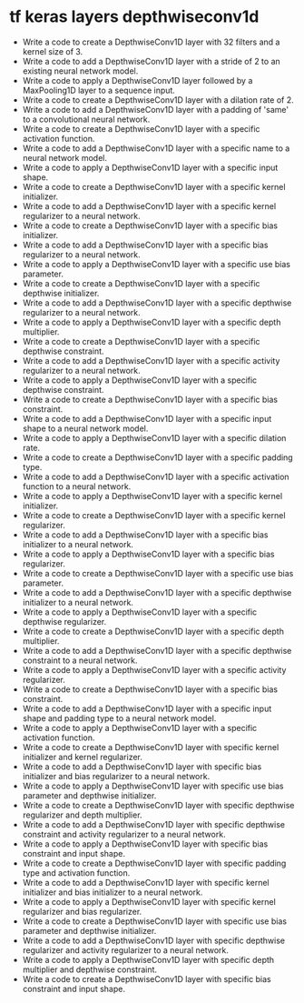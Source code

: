 # tf keras layers depthwiseconv1d

- Write a code to create a DepthwiseConv1D layer with 32 filters and a kernel size of 3.
- Write a code to add a DepthwiseConv1D layer with a stride of 2 to an existing neural network model.
- Write a code to apply a DepthwiseConv1D layer followed by a MaxPooling1D layer to a sequence input.
- Write a code to create a DepthwiseConv1D layer with a dilation rate of 2.
- Write a code to add a DepthwiseConv1D layer with a padding of 'same' to a convolutional neural network.
- Write a code to create a DepthwiseConv1D layer with a specific activation function.
- Write a code to add a DepthwiseConv1D layer with a specific name to a neural network model.
- Write a code to apply a DepthwiseConv1D layer with a specific input shape.
- Write a code to create a DepthwiseConv1D layer with a specific kernel initializer.
- Write a code to add a DepthwiseConv1D layer with a specific kernel regularizer to a neural network.
- Write a code to create a DepthwiseConv1D layer with a specific bias initializer.
- Write a code to add a DepthwiseConv1D layer with a specific bias regularizer to a neural network.
- Write a code to apply a DepthwiseConv1D layer with a specific use bias parameter.
- Write a code to create a DepthwiseConv1D layer with a specific depthwise initializer.
- Write a code to add a DepthwiseConv1D layer with a specific depthwise regularizer to a neural network.
- Write a code to apply a DepthwiseConv1D layer with a specific depth multiplier.
- Write a code to create a DepthwiseConv1D layer with a specific depthwise constraint.
- Write a code to add a DepthwiseConv1D layer with a specific activity regularizer to a neural network.
- Write a code to apply a DepthwiseConv1D layer with a specific depthwise constraint.
- Write a code to create a DepthwiseConv1D layer with a specific bias constraint.
- Write a code to add a DepthwiseConv1D layer with a specific input shape to a neural network model.
- Write a code to apply a DepthwiseConv1D layer with a specific dilation rate.
- Write a code to create a DepthwiseConv1D layer with a specific padding type.
- Write a code to add a DepthwiseConv1D layer with a specific activation function to a neural network.
- Write a code to apply a DepthwiseConv1D layer with a specific kernel initializer.
- Write a code to create a DepthwiseConv1D layer with a specific kernel regularizer.
- Write a code to add a DepthwiseConv1D layer with a specific bias initializer to a neural network.
- Write a code to apply a DepthwiseConv1D layer with a specific bias regularizer.
- Write a code to create a DepthwiseConv1D layer with a specific use bias parameter.
- Write a code to add a DepthwiseConv1D layer with a specific depthwise initializer to a neural network.
- Write a code to apply a DepthwiseConv1D layer with a specific depthwise regularizer.
- Write a code to create a DepthwiseConv1D layer with a specific depth multiplier.
- Write a code to add a DepthwiseConv1D layer with a specific depthwise constraint to a neural network.
- Write a code to apply a DepthwiseConv1D layer with a specific activity regularizer.
- Write a code to create a DepthwiseConv1D layer with a specific bias constraint.
- Write a code to add a DepthwiseConv1D layer with a specific input shape and padding type to a neural network model.
- Write a code to apply a DepthwiseConv1D layer with a specific activation function.
- Write a code to create a DepthwiseConv1D layer with specific kernel initializer and kernel regularizer.
- Write a code to add a DepthwiseConv1D layer with specific bias initializer and bias regularizer to a neural network.
- Write a code to apply a DepthwiseConv1D layer with specific use bias parameter and depthwise initializer.
- Write a code to create a DepthwiseConv1D layer with specific depthwise regularizer and depth multiplier.
- Write a code to add a DepthwiseConv1D layer with specific depthwise constraint and activity regularizer to a neural network.
- Write a code to apply a DepthwiseConv1D layer with specific bias constraint and input shape.
- Write a code to create a DepthwiseConv1D layer with specific padding type and activation function.
- Write a code to add a DepthwiseConv1D layer with specific kernel initializer and bias initializer to a neural network.
- Write a code to apply a DepthwiseConv1D layer with specific kernel regularizer and bias regularizer.
- Write a code to create a DepthwiseConv1D layer with specific use bias parameter and depthwise initializer.
- Write a code to add a DepthwiseConv1D layer with specific depthwise regularizer and activity regularizer to a neural network.
- Write a code to apply a DepthwiseConv1D layer with specific depth multiplier and depthwise constraint.
- Write a code to create a DepthwiseConv1D layer with specific bias constraint and input shape.